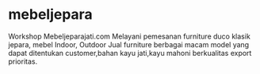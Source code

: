 # mebeljepara
Workshop Mebeljeparajati.com Melayani pemesanan furniture duco klasik jepara, mebel Indoor, Outdoor Jual furniture berbagai macam model yang dapat ditentukan customer,bahan kayu jati,kayu mahoni berkualitas export prioritas.
